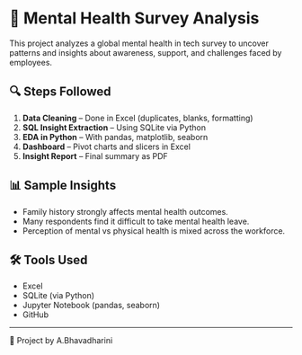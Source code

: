 # 🧠 Mental Health Survey Analysis

This project analyzes a global mental health in tech survey to uncover patterns and insights about awareness, support, and challenges faced by employees.

## 🔍 Steps Followed

1. **Data Cleaning** – Done in Excel (duplicates, blanks, formatting)
2. **SQL Insight Extraction** – Using SQLite via Python
3. **EDA in Python** – With pandas, matplotlib, seaborn
4. **Dashboard** – Pivot charts and slicers in Excel
5. **Insight Report** – Final summary as PDF

## 📊 Sample Insights

- Family history strongly affects mental health outcomes.
- Many respondents find it difficult to take mental health leave.
- Perception of mental vs physical health is mixed across the workforce.

## 🛠️ Tools Used

- Excel
- SQLite (via Python)
- Jupyter Notebook (pandas, seaborn)
- GitHub

---

📌 Project by A.Bhavadharini
